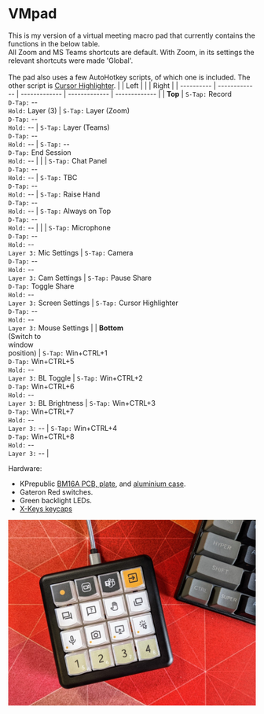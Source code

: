 # VMpad
This is my version of a virtual meeting macro pad that currently contains the functions in the below table.<br>
All Zoom and MS Teams shortcuts are default. With Zoom, in its settings the relevant shortcuts were made 'Global'.<br><br>
The pad also uses a few AutoHotkey scripts, of which one is included. The other script is [Cursor Highlighter](https://www.autohotkey.com/boards/viewtopic.php?t=78701).
|            | Left          |               |               | Right |
| ---------- | ------------- | ------------- | ------------- | ------------- |
| **Top**    | `S-Tap:` Record <br>`D-Tap:` -- <br> `Hold:` Layer (3) | `S-Tap:` Layer (Zoom) <br>`D-Tap:` -- <br> `Hold:` -- | `S-Tap:` Layer (Teams) <br>`D-Tap:` -- <br> `Hold:` -- | `S-Tap:` -- <br>`D-Tap:` End Session <br> `Hold:` -- |
|            | `S-Tap:` Chat Panel <br>`D-Tap:` -- <br> `Hold:` -- | `S-Tap:` TBC <br>`D-Tap:` -- <br> `Hold:` -- | `S-Tap:` Raise Hand <br>`D-Tap:` -- <br> `Hold:` -- | `S-Tap:` Always on Top <br>`D-Tap:` -- <br> `Hold:` -- |
|            | `S-Tap:` Microphone <br>`D-Tap:` -- <br> `Hold:` -- <br> `Layer 3:` Mic Settings | `S-Tap:` Camera <br>`D-Tap:` -- <br> `Hold:` -- <br> `Layer 3:` Cam Settings | `S-Tap:` Pause Share <br>`D-Tap:` Toggle Share <br> `Hold:` -- <br> `Layer 3:` Screen Settings | `S-Tap:` Cursor Highlighter <br>`D-Tap:` -- <br> `Hold:` -- <br> `Layer 3:` Mouse Settings |
| **Bottom** <br> (Switch to <br>window <br>position) | `S-Tap:` Win+CTRL+1 <br>`D-Tap:` Win+CTRL+5 <br> `Hold:` -- <br> `Layer 3:` BL Toggle | `S-Tap:` Win+CTRL+2 <br>`D-Tap:` Win+CTRL+6 <br> `Hold:` -- <br> `Layer 3:` BL Brightness | `S-Tap:` Win+CTRL+3 <br>`D-Tap:` Win+CTRL+7 <br> `Hold:` -- <br> `Layer 3:` -- | `S-Tap:` Win+CTRL+4 <br>`D-Tap:` Win+CTRL+8 <br> `Hold:` -- <br> `Layer 3:` -- |

Hardware:
- KPrepublic [BM16A PCB, plate](https://kprepublic.com/products/bm16a-16-keys-custom-mechanical-keyboard-pcb-plate-programmed-numpad-layouts-qmk-firmware-with-rgb-bottom-underglow-alps-mx?variant=13567934464044), and [aluminium case](https://kprepublic.com/products/anodized-aluminium-cubic-case-for-bm16a-keyboard-acrylic-panels-stalinite-diffuser-can-support-rotary-brace-supporter).
- Gateron Red switches.
- Green backlight LEDs.
- [X-Keys keycaps](https://www.amazon.com.au/X-Keys-Single-Transparent-Keycaps-10/dp/B00FYO8EDC)

![VMpad](/VMpad.jpg)
